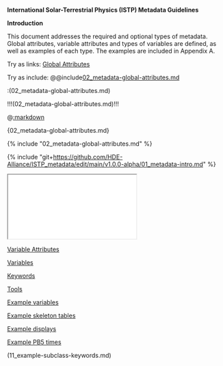 **International Solar-Terrestrial Physics (ISTP) Metadata Guidelines**

**Introduction**

This document addresses the required and optional types of metadata. Global attributes, variable attributes and types of variables are defined, as well as examples of each type. The examples are included in Appendix A.

Try as links:
[Global Attributes](02_metadata-global-attributes.md)


Try as include:
@@include[02_metadata-global-attributes.md](02_metadata-global-attributes.md)

:(02_metadata-global-attributes.md)

!!!(02_metadata-global-attributes.md)!!!

@[:markdown](02_metadata-global-attributes.md)

{02_metadata-global-attributes.md}

{% include "02_metadata-global-attributes.md" %}

{% include "git+https://github.com/HDE-Alliance/ISTP_metadata/edit/main/v1.0.0-alpha/01_metadata-intro.md" %}

<iframe src="02_metadata-global-attributes.md" seamless></iframe>


[Variable Attributes](03_metadata-variable-attributes.md)

[Variables](04_metadata-variables.md)

[Keywords](05_metadata-keywords.md)

[Tools](06_metadata-tools.md)

[Example variables](07_example-variables.md)

[Example skeleton tables](08_example-skeletontables.md)

[Example displays](09_example-displays.md)

[Example PB5 times](10_example-PB5-times.md)

(11_example-subclass-keywords.md)

